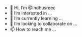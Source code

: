 - 👋 Hi, I’m @Indhusreec
- 👀 I’m interested in ...
- 🌱 I’m currently learning ...
- 💞️ I’m looking to collaborate on ...
- 📫 How to reach me ...

<!---
Indhusreec/Indhusreec is a ✨ special ✨ repository because its `README.md` (this file) appears on your GitHub profile.
You can click the Preview link to take a look at your changes.
--->
